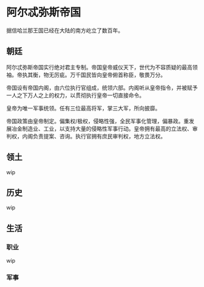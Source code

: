 # 阿尔忒弥斯帝国

据信哈兰那王国已经在大陆的南方屹立了数百年。

## 朝廷

阿尔忒弥斯帝国实行绝对君主专制。帝国皇帝威仪天下，世代为不容质疑的最高领袖。帝执其衡，物无厉疵。万千国民皆向皇帝俯首称臣，敬畏万分。

帝国设有帝国内阁，由六位执行官组成，统领六部。内阁听从皇帝指令，并被赋予一人之下万人之上的权力，以贯彻执行皇帝一切直接命令。

皇帝为唯一军事统领。任有三位最高将军，掌三大军，所向披靡。

帝国政策由皇帝制定。偏集权/极权，侵略性强，全民军事化管理，偏暴政。重发展冶金制造业、工业，以支持大量的侵略性军事行动。皇帝拥有最高的立法权、审判权，内阁负责提案、咨询。执行官拥有庶民审判权，地方立法权。

## 领土

wip

## 历史

wip

## 生活

### 职业

wip

### 军事

